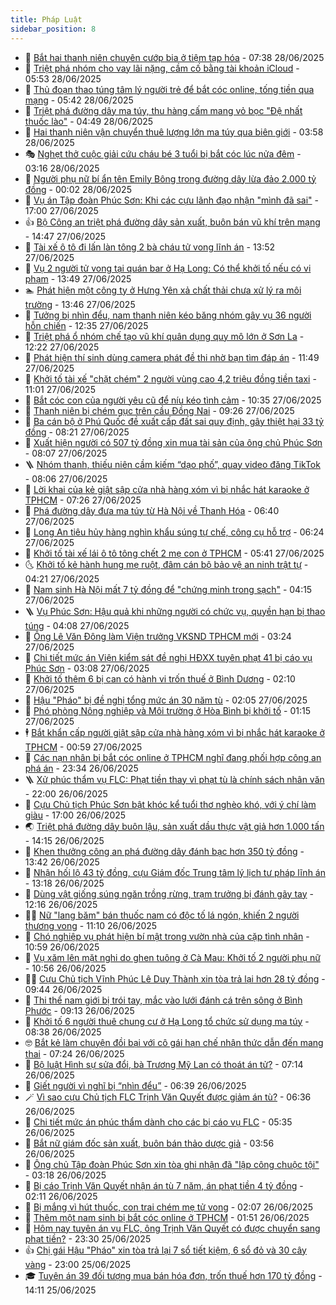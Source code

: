 ```yaml
---
title: Pháp Luật
sidebar_position: 8
---
```


<!-- dantri-phap-luat:START -->
- 🌊 [Bắt hai thanh niên chuyên cướp bia ở tiệm tạp hóa](https://dantri.com.vn/phap-luat/bat-hai-thanh-nien-chuyen-cuop-bia-o-tiem-tap-hoa-20250628142016201.htm) - 07:38 28/06/2025
- 🐲 [Triệt phá nhóm cho vay lãi nặng, cầm cố bằng tài khoản iCloud](https://dantri.com.vn/phap-luat/triet-pha-nhom-cho-vay-lai-nang-cam-co-bang-tai-khoan-icloud-20250628120308893.htm) - 05:53 28/06/2025
- 🌁 [Thủ đoạn thao túng tâm lý người trẻ để bắt cóc online, tống tiền qua mạng](https://dantri.com.vn/phap-luat/thu-doan-thao-tung-tam-ly-nguoi-tre-de-bat-coc-online-tong-tien-qua-mang-20250627142018179.htm) - 05:42 28/06/2025
- 🎃 [Triệt phá đường dây ma túy, thu hàng cấm mang vỏ bọc &quot;Đệ nhất thuốc lào&quot;](https://dantri.com.vn/phap-luat/triet-pha-duong-day-ma-tuy-thu-hang-cam-mang-vo-boc-de-nhat-thuoc-lao-20250628114350932.htm) - 04:49 28/06/2025
- 🦅 [Hai thanh niên vận chuyển thuê lượng lớn ma túy qua biên giới](https://dantri.com.vn/phap-luat/hai-thanh-nien-van-chuyen-thue-luong-lon-ma-tuy-qua-bien-gioi-20250628102131683.htm) - 03:58 28/06/2025
- 🎭 [Nghẹt thở cuộc giải cứu cháu bé 3 tuổi bị bắt cóc lúc nửa đêm](https://dantri.com.vn/phap-luat/nghet-tho-cuoc-giai-cuu-chau-be-3-tuoi-bi-bat-coc-luc-nua-dem-20250628092647704.htm) - 03:16 28/06/2025
- 🤗 [Người phụ nữ bí ẩn tên Emily Bông trong đường dây lừa đảo 2.000 tỷ đồng](https://dantri.com.vn/phap-luat/nguoi-phu-nu-bi-an-ten-emily-bong-trong-duong-day-lua-dao-2000-ty-dong-20250627230907743.htm) - 00:02 28/06/2025
- 🚀 [Vụ án Tập đoàn Phúc Sơn: Khi các cựu lãnh đạo nhận &quot;mình đã sai&quot;](https://dantri.com.vn/phap-luat/vu-an-tap-doan-phuc-son-khi-cac-cuu-lanh-dao-nhan-minh-da-sai-20250627192501363.htm) - 17:00 27/06/2025
- 👍 [Bộ Công an triệt phá đường dây sản xuất, buôn bán vũ khí trên mạng](https://dantri.com.vn/phap-luat/bo-cong-an-triet-pha-duong-day-san-xuat-buon-ban-vu-khi-tren-mang-20250627214142778.htm) - 14:47 27/06/2025
- 🧐 [Tài xế ô tô đi lấn làn tông 2 bà cháu tử vong lĩnh án](https://dantri.com.vn/phap-luat/tai-xe-o-to-di-lan-lan-tong-2-ba-chau-tu-vong-linh-an-20250627203803510.htm) - 13:52 27/06/2025
- 🫶 [Vụ 2 người tử vong tại quán bar ở Hạ Long: Có thể khởi tố nếu có vi phạm](https://dantri.com.vn/phap-luat/vu-2-nguoi-tu-vong-tai-quan-bar-o-ha-long-co-the-khoi-to-neu-co-vi-pham-20250627112740123.htm) - 13:49 27/06/2025
- 🏊 [Phát hiện một công ty ở Hưng Yên xả chất thải chưa xử lý ra môi trường](https://dantri.com.vn/phap-luat/phat-hien-mot-cong-ty-o-hung-yen-xa-chat-thai-chua-xu-ly-ra-moi-truong-20250627203058119.htm) - 13:46 27/06/2025
- 🌋 [Tưởng bị nhìn đểu, nam thanh niên kéo băng nhóm gây vụ 36 người hỗn chiến](https://dantri.com.vn/phap-luat/tuong-bi-nhin-deu-nam-thanh-nien-keo-bang-nhom-gay-vu-36-nguoi-hon-chien-20250627184920345.htm) - 12:35 27/06/2025
- 👹 [Triệt phá ổ nhóm chế tạo vũ khí quân dụng quy mô lớn ở Sơn La](https://dantri.com.vn/phap-luat/triet-pha-o-nhom-che-tao-vu-khi-quan-dung-quy-mo-lon-o-son-la-20250627185424262.htm) - 12:22 27/06/2025
- 🫣 [Phát hiện thí sinh dùng camera phát đề thi nhờ bạn tìm đáp án](https://dantri.com.vn/phap-luat/phat-hien-thi-sinh-dung-camera-phat-de-thi-nho-ban-tim-dap-an-20250627181206556.htm) - 11:49 27/06/2025
- 🎃 [Khởi tố tài xế &quot;chặt chém&quot; 2 người vùng cao 4,2 triệu đồng tiền taxi](https://dantri.com.vn/phap-luat/khoi-to-tai-xe-chat-chem-2-nguoi-vung-cao-42-trieu-dong-tien-taxi-20250627175920101.htm) - 11:01 27/06/2025
- 🌝 [Bắt cóc con của người yêu cũ để níu kéo tình cảm](https://dantri.com.vn/phap-luat/bat-coc-con-cua-nguoi-yeu-cu-de-niu-keo-tinh-cam-20250627170429040.htm) - 10:35 27/06/2025
- 🚀 [Thanh niên bị chém gục trên cầu Đồng Nai](https://dantri.com.vn/phap-luat/thanh-nien-bi-chem-guc-tren-cau-dong-nai-20250627152422010.htm) - 09:26 27/06/2025
- 🥷 [Ba cán bộ ở Phú Quốc đề xuất cấp đất sai quy định, gây thiệt hại 33 tỷ đồng](https://dantri.com.vn/phap-luat/ba-can-bo-o-phu-quoc-de-xuat-cap-dat-sai-quy-dinh-gay-thiet-hai-33-ty-dong-20250627120959632.htm) - 08:21 27/06/2025
- 👺 [Xuất hiện người có 507 tỷ đồng xin mua tài sản của ông chủ Phúc Sơn](https://dantri.com.vn/phap-luat/xuat-hien-nguoi-co-507-ty-dong-xin-mua-tai-san-cua-ong-chu-phuc-son-20250627150149143.htm) - 08:07 27/06/2025
- 🪜 [Nhóm thanh, thiếu niên cầm kiếm “dạo phố”, quay video đăng TikTok](https://dantri.com.vn/phap-luat/nhom-thanh-thieu-nien-cam-kiem-dao-pho-quay-video-dang-tiktok-20250627114505697.htm) - 08:06 27/06/2025
- 🦄 [Lời khai của kẻ giật sập cửa nhà hàng xóm vì bị nhắc hát karaoke ở TPHCM](https://dantri.com.vn/phap-luat/loi-khai-cua-ke-giat-sap-cua-nha-hang-xom-vi-bi-nhac-hat-karaoke-o-tphcm-20250627141447485.htm) - 07:26 27/06/2025
- 🦍 [Phá đường dây đưa ma túy từ Hà Nội về Thanh Hóa](https://dantri.com.vn/phap-luat/pha-duong-day-dua-ma-tuy-tu-ha-noi-ve-thanh-hoa-20250627131004114.htm) - 06:40 27/06/2025
- 🌁 [Long An tiêu hủy hàng nghìn khẩu súng tự chế, công cụ hỗ trợ](https://dantri.com.vn/phap-luat/long-an-tieu-huy-hang-nghin-khau-sung-tu-che-cong-cu-ho-tro-20250627122215221.htm) - 06:24 27/06/2025
- 💯 [Khởi tố tài xế lái ô tô tông chết 2 mẹ con ở TPHCM](https://dantri.com.vn/phap-luat/khoi-to-tai-xe-lai-o-to-tong-chet-2-me-con-o-tphcm-20250627111135605.htm) - 05:41 27/06/2025
- 🌜 [Khởi tố kẻ hành hung mẹ ruột, đâm cán bộ bảo vệ an ninh trật tự](https://dantri.com.vn/phap-luat/khoi-to-ke-hanh-hung-me-ruot-dam-can-bo-bao-ve-an-ninh-trat-tu-20250627105622604.htm) - 04:21 27/06/2025
- 👹 [Nam sinh Hà Nội mất 7 tỷ đồng để &quot;chứng minh trong sạch&quot;](https://dantri.com.vn/phap-luat/nam-sinh-ha-noi-mat-7-ty-dong-de-chung-minh-trong-sach-20250627110718866.htm) - 04:15 27/06/2025
- 🪜 [Vụ Phúc Sơn: Hậu quả khi những người có chức vụ, quyền hạn bị thao túng](https://dantri.com.vn/phap-luat/vu-phuc-son-hau-qua-khi-nhung-nguoi-co-chuc-vu-quyen-han-bi-thao-tung-20250627105621084.htm) - 04:08 27/06/2025
- 🦩 [Ông Lê Văn Đông làm Viện trưởng VKSND TPHCM mới](https://dantri.com.vn/phap-luat/ong-le-van-dong-lam-vien-truong-vksnd-tphcm-moi-20250627093506251.htm) - 03:24 27/06/2025
- 💂 [Chi tiết mức án Viện kiểm sát đề nghị HĐXX tuyên phạt 41 bị cáo vụ Phúc Sơn](https://dantri.com.vn/phap-luat/chi-tiet-muc-an-vien-kiem-sat-de-nghi-hdxx-tuyen-phat-41-bi-cao-vu-phuc-son-20250627095707063.htm) - 03:08 27/06/2025
- 💃 [Khởi tố thêm 6 bị can có hành vi trốn thuế ở Bình Dương](https://dantri.com.vn/phap-luat/khoi-to-them-6-bi-can-co-hanh-vi-tron-thue-o-binh-duong-20250627085629093.htm) - 02:10 27/06/2025
- 🧐 [Hậu &quot;Pháo&quot; bị đề nghị tổng mức án 30 năm tù](https://dantri.com.vn/phap-luat/hau-phao-bi-de-nghi-tong-muc-an-30-nam-tu-20250627085626773.htm) - 02:05 27/06/2025
- 🤗 [Phó phòng Nông nghiệp và Môi trường ở Hòa Bình bị khởi tố](https://dantri.com.vn/phap-luat/pho-phong-nong-nghiep-va-moi-truong-o-hoa-binh-bi-khoi-to-20250627080829096.htm) - 01:15 27/06/2025
- 🕴 [Bắt khẩn cấp người giật sập cửa nhà hàng xóm vì bị nhắc hát karaoke ở TPHCM](https://dantri.com.vn/phap-luat/bat-khan-cap-nguoi-giat-sap-cua-nha-hang-xom-vi-bi-nhac-hat-karaoke-o-tphcm-20250627074950543.htm) - 00:59 27/06/2025
- 🐎 [Các nạn nhân bị bắt cóc online ở TPHCM nghĩ đang phối hợp công an phá án](https://dantri.com.vn/phap-luat/cac-nan-nhan-bi-bat-coc-online-o-tphcm-nghi-dang-phoi-hop-cong-an-pha-an-20250626235649307.htm) - 23:34 26/06/2025
- 🪜 [Xử phúc thẩm vụ FLC: Phạt tiền thay vì phạt tù là chính sách nhân văn](https://dantri.com.vn/phap-luat/xu-phuc-tham-vu-flc-phat-tien-thay-vi-phat-tu-la-chinh-sach-nhan-van-20250626215306989.htm) - 22:00 26/06/2025
- 🤭 [Cựu Chủ tịch Phúc Sơn bật khóc kể tuổi thơ nghèo khó, với ý chí làm giàu](https://dantri.com.vn/phap-luat/cuu-chu-tich-phuc-son-bat-khoc-ke-tuoi-tho-ngheo-kho-voi-y-chi-lam-giau-20250626182109059.htm) - 17:00 26/06/2025
- 🌏 [Triệt phá đường dây buôn lậu, sản xuất dầu thực vật giả hơn 1.000 tấn](https://dantri.com.vn/phap-luat/triet-pha-duong-day-buon-lau-san-xuat-dau-thuc-vat-gia-hon-1000-tan-20250626210430474.htm) - 14:15 26/06/2025
- 🎃 [Khen thưởng công an phá đường dây đánh bạc hơn 350 tỷ đồng](https://dantri.com.vn/phap-luat/khen-thuong-cong-an-pha-duong-day-danh-bac-hon-350-ty-dong-20250626202220502.htm) - 13:42 26/06/2025
- 🗽 [Nhận hối lộ 43 tỷ đồng, cựu Giám đốc Trung tâm lý lịch tư pháp lĩnh án](https://dantri.com.vn/phap-luat/nhan-hoi-lo-43-ty-dong-cuu-giam-doc-trung-tam-ly-lich-tu-phap-linh-an-20250626154223558.htm) - 13:18 26/06/2025
- 🌁 [Dùng vật giống súng ngăn trồng rừng, trạm trưởng bị đánh gãy tay](https://dantri.com.vn/phap-luat/dung-vat-giong-sung-ngan-trong-rung-tram-truong-bi-danh-gay-tay-20250626183638806.htm) - 12:16 26/06/2025
- 🧑‍💻 [Nữ &quot;lang băm&quot; bán thuốc nam có độc tố lá ngón, khiến 2 người thương vong](https://dantri.com.vn/phap-luat/nu-lang-bam-ban-thuoc-nam-co-doc-to-la-ngon-khien-2-nguoi-thuong-vong-20250626143138986.htm) - 11:10 26/06/2025
- 🌮 [Chó nghiệp vụ phát hiện bí mật trong vườn nhà của cặp tình nhân](https://dantri.com.vn/phap-luat/cho-nghiep-vu-phat-hien-bi-mat-trong-vuon-nha-cua-cap-tinh-nhan-20250626162053792.htm) - 10:59 26/06/2025
- 🤗 [Vụ xăm lên mặt nghi do ghen tuông ở Cà Mau: Khởi tố 2 người phụ nữ](https://dantri.com.vn/phap-luat/vu-xam-len-mat-nghi-do-ghen-tuong-o-ca-mau-khoi-to-2-nguoi-phu-nu-20250626170806099.htm) - 10:56 26/06/2025
- 👨‍🏫 [Cựu Chủ tịch Vĩnh Phúc Lê Duy Thành xin tòa trả lại hơn 28 tỷ đồng](https://dantri.com.vn/phap-luat/cuu-chu-tich-vinh-phuc-le-duy-thanh-xin-toa-tra-lai-hon-28-ty-dong-20250626163837549.htm) - 09:44 26/06/2025
- 🎉 [Thi thể nam giới bị trói tay, mắc vào lưới đánh cá trên sông ở Bình Phước](https://dantri.com.vn/phap-luat/thi-the-nam-gioi-bi-troi-tay-mac-vao-luoi-danh-ca-tren-song-o-binh-phuoc-20250626145705585.htm) - 09:13 26/06/2025
- 🤗 [Khởi tố 6 người thuê chung cư ở Hạ Long tổ chức sử dụng ma túy](https://dantri.com.vn/phap-luat/khoi-to-6-nguoi-thue-chung-cu-o-ha-long-to-chuc-su-dung-ma-tuy-20250626151246906.htm) - 08:38 26/06/2025
- 🤓 [Bắt kẻ làm chuyện đồi bại với cô gái hạn chế nhận thức dẫn đến mang thai](https://dantri.com.vn/phap-luat/bat-ke-lam-chuyen-doi-bai-voi-co-gai-han-che-nhan-thuc-dan-den-mang-thai-20250626140807910.htm) - 07:24 26/06/2025
- 👹 [Bộ luật Hình sự sửa đổi, bà Trương Mỹ Lan có thoát án tử?](https://dantri.com.vn/phap-luat/bo-luat-hinh-su-sua-doi-ba-truong-my-lan-co-thoat-an-tu-20250626123616996.htm) - 07:14 26/06/2025
- 🐘 [Giết người vì nghĩ bị “nhìn đểu”](https://dantri.com.vn/phap-luat/giet-nguoi-vi-nghi-bi-nhin-deu-20250626130457690.htm) - 06:39 26/06/2025
- 🪄 [Vì sao cựu Chủ tịch FLC Trịnh Văn Quyết được giảm án tù?](https://dantri.com.vn/phap-luat/vi-sao-cuu-chu-tich-flc-trinh-van-quyet-duoc-giam-an-tu-20250626132706310.htm) - 06:36 26/06/2025
- 💄 [Chi tiết mức án phúc thẩm dành cho các bị cáo vụ FLC](https://dantri.com.vn/phap-luat/chi-tiet-muc-an-phuc-tham-danh-cho-cac-bi-cao-vu-flc-20250626121926099.htm) - 05:35 26/06/2025
- 🐎 [Bắt nữ giám đốc sản xuất, buôn bán thảo dược giả](https://dantri.com.vn/phap-luat/bat-nu-giam-doc-san-xuat-buon-ban-thao-duoc-gia-20250626103904299.htm) - 03:56 26/06/2025
- 💯 [Ông chủ Tập đoàn Phúc Sơn xin tòa ghi nhận đã &quot;lập công chuộc tội&quot;](https://dantri.com.vn/phap-luat/ong-chu-tap-doan-phuc-son-xin-toa-ghi-nhan-da-lap-cong-chuoc-toi-20250626100043241.htm) - 03:18 26/06/2025
- 💯 [Bị cáo Trịnh Văn Quyết nhận án tù 7 năm, án phạt tiền 4 tỷ đồng](https://dantri.com.vn/phap-luat/bi-cao-trinh-van-quyet-nhan-an-tu-7-nam-an-phat-tien-4-ty-dong-20250626084937856.htm) - 02:11 26/06/2025
- 🌈 [Bị mắng vì hút thuốc, con trai chém mẹ tử vong](https://dantri.com.vn/phap-luat/bi-mang-vi-hut-thuoc-con-trai-chem-me-tu-vong-20250626073328237.htm) - 02:07 26/06/2025
- 🧠 [Thêm một nam sinh bị bắt cóc online ở TPHCM](https://dantri.com.vn/phap-luat/them-mot-nam-sinh-bi-bat-coc-online-o-tphcm-20250625233559759.htm) - 01:51 26/06/2025
- 🌈 [Hôm nay tuyên án vụ FLC, ông Trịnh Văn Quyết có được chuyển sang phạt tiền?](https://dantri.com.vn/phap-luat/hom-nay-tuyen-an-vu-flc-ong-trinh-van-quyet-co-duoc-chuyen-sang-phat-tien-20250625212342716.htm) - 23:30 25/06/2025
- 👍 [Chị gái Hậu &quot;Pháo&quot; xin tòa trả lại 7 sổ tiết kiệm, 6 sổ đỏ và 30 cây vàng](https://dantri.com.vn/phap-luat/chi-gai-hau-phao-xin-toa-tra-lai-7-so-tiet-kiem-6-so-do-va-30-cay-vang-20250625195742312.htm) - 23:00 25/06/2025
- 🎓 [Tuyên án 39 đối tượng mua bán hóa đơn, trốn thuế hơn 170 tỷ đồng](https://dantri.com.vn/phap-luat/tuyen-an-39-doi-tuong-mua-ban-hoa-don-tron-thue-hon-170-ty-dong-20250625204434068.htm) - 14:11 25/06/2025<!-- dantri-phap-luat:END -->
